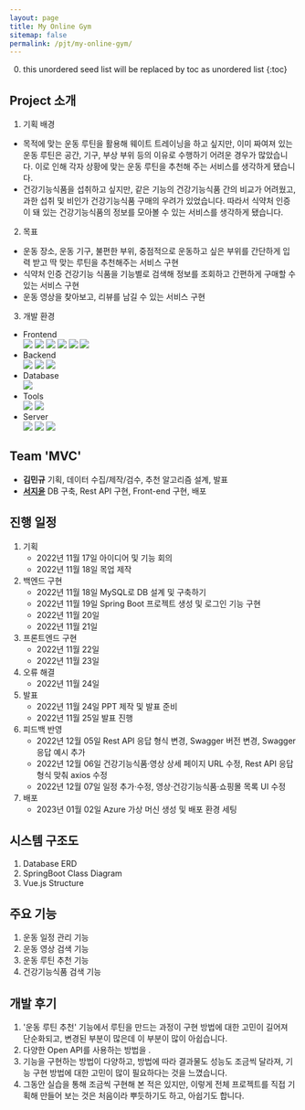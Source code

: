 ```yaml
---
layout: page
title: My Online Gym
sitemap: false
permalink: /pjt/my-online-gym/
---
```

0. this unordered seed list will be replaced by toc as unordered list
{:toc}

## Project 소개
1. 기획 배경
  - 목적에 맞는 운동 루틴을 활용해 웨이트 트레이닝을 하고 싶지만, 이미 짜여져 있는 운동 루틴은 공간, 기구, 부상 부위 등의 이유로 수행하기 어려운 경우가 많았습니다. 이로 인해 각자 상황에 맞는 운동 루틴을 추천해 주는 서비스를 생각하게 됐습니다.
  - 건강기능식품을 섭취하고 싶지만, 같은 기능의 건강기능식품 간의 비교가 어려웠고, 과한 섭취 및 비인가 건강기능식품 구매의 우려가 있었습니다. 따라서 식약처 인증이 돼 있는 건강기능식품의 정보를 모아볼 수 있는 서비스를 생각하게 됐습니다.
2. 목표
  - 운동 장소, 운동 기구, 불편한 부위, 중점적으로 운동하고 싶은 부위를 간단하게 입력 받고 딱 맞는 루틴을 추천해주는 서비스 구현
  - 식약처 인증 건강기능 식품을 기능별로 검색해 정보를 조회하고 간편하게 구매할 수 있는 서비스 구현
  - 운동 영상을 찾아보고, 리뷰를 남길 수 있는 서비스 구현
3. 개발 환경
  - Frontend  
    <img src="https://img.shields.io/badge/vue 2-4FC08D?style=flat&logo=vue.js&logoColor=white"> <img src="https://img.shields.io/badge/Visual Studio Code-007ACC?style=flat&logo=VisualStudioCode&logoColor=white"> <img src="https://img.shields.io/badge/HTML5-E34F26?style=flat&logo=HTML5&logoColor=white"> <img src="https://img.shields.io/badge/CSS3-1572B6?style=flat&logo=CSS3&logoColor=white"> <img src="https://img.shields.io/badge/Javascript-F7DF1E?style=flat&logo=Javascript&logoColor=white"> <img src="https://img.shields.io/badge/Bootstrap-7952B3?style=flat&logo=Bootstrap&logoColor=white">
  - Backend  
    <img src="https://img.shields.io/badge/Spring Boot-6DB33F?style=flat&logo=SpringBoot&logoColor=white"> <img src="https://img.shields.io/badge/Eclipse IDE-2C2255?style=flat&logo=EclipseIDE&logoColor=white"> <img src="https://img.shields.io/badge/Java-007396?style=flat&logo=Java&logoColor=white">
  - Database  
    <img src="https://img.shields.io/badge/MySQL-4479A1?style=flat&logo=mysql&logoColor=white">
  - Tools  
    <img src="https://img.shields.io/badge/Notion-000000?style=flat&logo=Notion&logoColor=white"> <img src="https://img.shields.io/badge/GitLab-FC6D26?style=flat&logo=GitLab&logoColor=white">
  - Server  
    <img src="https://img.shields.io/badge/Microsoft Azure-0078D4?style=flat&logo=MicrosoftAzure&logoColor=white"> <img src="https://img.shields.io/badge/Ubuntu-E95420?style=flat&logo=Ubuntu&logoColor=white"> <img src="https://img.shields.io/badge/Linux-FCC624?style=flat&logo=Linux&logoColor=white">

## Team 'MVC'
- <b>김민규</b> 기획, 데이터 수집/제작/검수, 추천 알고리즘 설계, 발표
- [<b>서지윤</b>](https://github.com/Jeeyoun-S) DB 구축, Rest API 구현, Front-end 구현, 배포

## 진행 일정
1. 기획
    - 2022년 11월 17일 아이디어 및 기능 회의
    - 2022년 11월 18일 목업 제작 
2. 백엔드 구현
    - 2022년 11월 18일 MySQL로 DB 설계 및 구축하기
    - 2022년 11월 19일 Spring Boot 프로젝트 생성 및 로그인 기능 구현
    - 2022년 11월 20일
    - 2022년 11월 21일
3. 프론트엔드 구현
    - 2022년 11월 22일
    - 2022년 11월 23일
4. 오류 해결
    - 2022년 11월 24일
5. 발표
    - 2022년 11월 24일 PPT 제작 및 발표 준비
    - 2022년 11월 25일 발표 진행
6. 피드백 반영
    - 2022년 12월 05일 Rest API 응답 형식 변경, Swagger 버전 변경, Swagger 응답 예시 추가
    - 2022년 12월 06일 건강기능식품·영상 상세 페이지 URL 수정, Rest API 응답 형식 맞춰 axios 수정
    - 2022년 12월 07일 일정 추가·수정, 영상·건강기능식품·쇼핑몰 목록 UI 수정
7. 배포
    - 2023년 01월 02일 Azure 가상 머신 생성 및 배포 환경 세팅

## 시스템 구조도
1. Database ERD
2. SpringBoot Class Diagram
3. Vue.js Structure

## 주요 기능
1. 운동 일정 관리 기능
2. 운동 영상 검색 기능
3. 운동 루틴 추천 기능
4. 건강기능식품 검색 기능

## 개발 후기
1. '운동 루틴 추천' 기능에서 루틴을 만드는 과정이 구현 방법에 대한 고민이 길어져 단순화되고, 변경된 부분이 많은데 이 부분이 많이 아쉽습니다.
2. 다양한 Open API를 사용하는 방법을 .
3. 기능을 구현하는 방법이 다양하고, 방법에 따라 결과물도 성능도 조금씩 달라져, 기능 구현 방법에 대한 고민이 많이 필요하다는 것을 느꼈습니다.
4. 그동안 실습을 통해 조금씩 구현해 본 적은 있지만, 이렇게 전체 프로젝트를 직접 기획해 만들어 보는 것은 처음이라 뿌듯하기도 하고, 아쉽기도 합니다.
